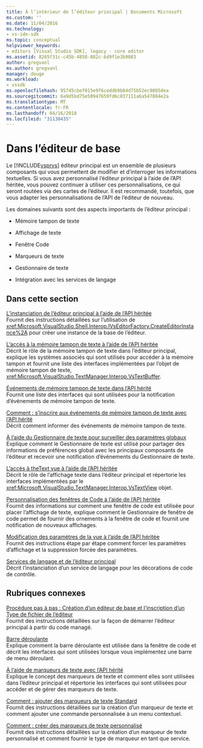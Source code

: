 ```yaml
---
title: À l’intérieur de l’éditeur principal | Documents Microsoft
ms.custom: ''
ms.date: 11/04/2016
ms.technology:
- vs-ide-sdk
ms.topic: conceptual
helpviewer_keywords:
- editors [Visual Studio SDK], legacy - core editor
ms.assetid: 8265f31c-c45b-4858-882c-6d9f1e3b9083
author: gregvanl
ms.author: gregvanl
manager: douge
ms.workload:
- vssdk
ms.openlocfilehash: 95745cbef015e9f6ceddb9b84d75b52ec9805dea
ms.sourcegitcommit: 6a9d5bd75e50947659fd6c837111a6a547884e2a
ms.translationtype: MT
ms.contentlocale: fr-FR
ms.lasthandoff: 04/16/2018
ms.locfileid: "31130435"
---
```

# <a name="inside-the-core-editor"></a>Dans l’éditeur de base
Le [!INCLUDE[vsprvs](../code-quality/includes/vsprvs_md.md)] éditeur principal est un ensemble de plusieurs composants qui vous permettent de modifier et d’interroger les informations textuelles. Si vous avez personnalisé l’éditeur principal à l’aide de l’API héritée, vous pouvez continuer à utiliser ces personnalisations, ce qui seront routées via des cartes de l’éditeur. Il est recommandé, toutefois, que vous adapter les personnalisations de l’API de l’éditeur de nouveau.  
  
 Les domaines suivants sont des aspects importants de l’éditeur principal :  
  
-   Mémoire tampon de texte  
  
-   Affichage de texte  
  
-   Fenêtre Code  
  
-   Marqueurs de texte  
  
-   Gestionnaire de texte  
  
-   Intégration avec les services de langage  
  
## <a name="in-this-section"></a>Dans cette section  
 [L’instanciation de l’éditeur principal à l’aide de l’API héritée](../extensibility/instantiating-the-core-editor-by-using-the-legacy-api.md)  
 Fournit des instructions détaillées sur l’utilisation de <xref:Microsoft.VisualStudio.Shell.Interop.IVsEditorFactory.CreateEditorInstance%2A> pour créer une instance de la base de l’éditeur.  
  
 [L’accès à la mémoire tampon de texte à l’aide de l’API héritée](../extensibility/accessing-the-text-buffer-by-using-the-legacy-api.md)  
 Décrit le rôle de la mémoire tampon de texte dans l’éditeur principal, explique les systèmes associés qui sont utilisés pour accéder à la mémoire tampon et fournit une liste des interfaces implémentées par l’objet de mémoire tampon de texte, <xref:Microsoft.VisualStudio.TextManager.Interop.VsTextBuffer>.  
  
 [Événements de mémoire tampon de texte dans l’API hérité](../extensibility/text-buffer-events-in-the-legacy-api.md)  
 Fournit une liste des interfaces qui sont utilisées pour la notification d’événements de mémoire tampon de texte.  
  
 [Comment : s’inscrire aux événements de mémoire tampon de texte avec l’API hérité](../extensibility/how-to-register-for-text-buffer-events-with-the-legacy-api.md)  
 Décrit comment informer des événements de mémoire tampon de texte.  
  
 [À l’aide du Gestionnaire de texte pour surveiller des paramètres globaux](../extensibility/using-the-text-manager-to-monitor-global-settings.md)  
 Explique comment le Gestionnaire de texte est utilisé pour partager des informations de préférences global avec les principaux composants de l’éditeur et recevoir une notification d’événements du Gestionnaire de texte.  
  
 [L’accès à theText vue à l’aide de l’API héritée](../extensibility/accessing-thetext-view-by-using-the-legacy-api.md)  
 Décrit le rôle de l’affichage texte dans l’éditeur principal et répertorie les interfaces implémentées par le <xref:Microsoft.VisualStudio.TextManager.Interop.VsTextView> objet.  
  
 [Personnalisation des fenêtres de Code à l’aide de l’API héritée](../extensibility/customizing-code-windows-by-using-the-legacy-api.md)  
 Fournit des informations sur comment une fenêtre de code est utilisée pour placer l’affichage de texte, explique comment le Gestionnaire de fenêtre de code permet de fournir des ornements à la fenêtre de code et fournit une notification de nouveaux affichages.  
  
 [Modification des paramètres de la vue à l’aide de l’API héritée](../extensibility/changing-view-settings-by-using-the-legacy-api.md)  
 Fournit des instructions étape par étape comment forcer les paramètres d’affichage et la suppression forcée des paramètres.  
  
 [Services de langage et de l’éditeur principal](../extensibility/language-services-and-the-core-editor.md)  
 Décrit l’instanciation d’un service de langage pour les décorations de code de contrôle.  
  
## <a name="related-sections"></a>Rubriques connexes  
 [Procédure pas à pas : Création d’un éditeur de base et l’inscription d’un Type de fichier de l’éditeur](../extensibility/walkthrough-creating-a-core-editor-and-registering-an-editor-file-type.md)  
 Fournit des instructions détaillées sur la façon de démarrer l’éditeur principal à partir du code managé.  
  
 [Barre déroulante](../extensibility/drop-down-bar.md)  
 Explique comment la barre déroulante est utilisée dans la fenêtre de code et décrit les interfaces qui sont utilisées lorsque vous implémentez une barre de menu déroulant.  
  
 [À l’aide de marqueurs de texte avec l’API hérité](../extensibility/using-text-markers-with-the-legacy-api.md)  
 Explique le concept des marqueurs de texte et comment elles sont utilisées dans l’éditeur principal et répertorie les interfaces qui sont utilisées pour accéder et de gérer des marqueurs de texte.  
  
 [Comment : ajouter des marqueurs de texte Standard](../extensibility/how-to-add-standard-text-markers.md)  
 Fournit des instructions détaillées sur la création d’un marqueur de texte et comment ajouter une commande personnalisée à un menu contextuel.  
  
 [Comment : créer des marqueurs de texte personnalisé](../extensibility/how-to-create-custom-text-markers.md)  
 Fournit des instructions détaillées sur la création d’un marqueur de texte personnalisé et comment fournir le type de marqueur en tant que service.